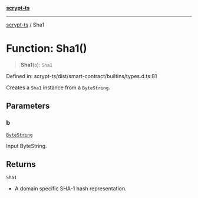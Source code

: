 [**scrypt-ts**](../README.md)

***

[scrypt-ts](../globals.md) / Sha1

# Function: Sha1()

> **Sha1**(`b`): `Sha1`

Defined in: scrypt-ts/dist/smart-contract/builtins/types.d.ts:81

Creates a `Sha1` instance from a `ByteString`.

## Parameters

### b

[`ByteString`](../type-aliases/ByteString.md)

Input ByteString.

## Returns

`Sha1`

- A domain specific SHA-1 hash representation.
